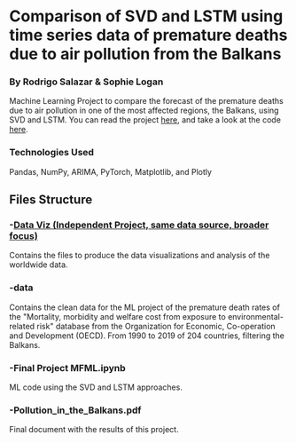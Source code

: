 # Comparison of SVD and LSTM using time series data of premature deaths due to air pollution from the Balkans
### By Rodrigo Salazar & Sophie Logan
Machine Learning Project to compare the forecast of the premature deaths due to air pollution in one of the most affected regions, the Balkans, using SVD and LSTM. You can read the project [here](https://rodslzr.github.io/portfolio/Air%20pollution%20mortality/Pollution_in_the_Balkans.pdf ), and take a look at the code [here](https://github.com/RodSlzr/portfolio/blob/main/Air%20pollution%20mortality/Final%20Project%20MFML.ipynb).

### Technologies Used

Pandas, NumPy, ARIMA, PyTorch, Matplotlib, and Plotly

## Files Structure

### -[Data Viz (Independent Project, same data source, broader focus)](https://github.com/RodSlzr/portfolio/tree/main/Air%20pollution%20mortality/Data_Viz)
Contains the files to produce the data visualizations and analysis of the worldwide data.

### -data
Contains the clean data for the ML project of the premature death rates of the "Mortality, morbidity and welfare cost from exposure to environmental-related risk" database from the Organization for Economic, Co-operation and Development (OECD). From 1990 to 2019 of 204 countries, filtering the Balkans.

### -Final Project MFML.ipynb
ML code using the SVD and LSTM approaches.

### -Pollution_in_the_Balkans.pdf
Final document with the results of this project.
